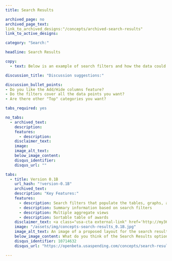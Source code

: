 ```yaml
---
title: Search Results

archived_page: no
archived_page_text:
link_to_archived_designs:"/concepts/archived-search-results"
link_to_active_designs:

category: "Search:"

headline: Search Results

copy:
  - text: Below is an example of search filters and how the data could be displayed based on the filters chosen. Please take a look and tell us what you think in the comments section. 

discussion_title: "Discussion suggestions:"

discussion_bullet_points:
- Do you like the Add/Hide columns feature?
- Do the filters cover all the data points you want?
- Are there other "Top" categories you want?

tabs_required: yes

no_tabs:
  - archived_text:
    description:
    features:
      - description:
    disclaimer_text:
    image:
    image_alt_text:
    below_image_content:
    disqus_identifier:
    disqus_url: ""

tabs:
  - title: Version 0.1B
    url_hash: "!version-0.1B"
    archived_text:
    description: "Key Features:"
    features:
      - description: Search filters that populate the tables, graphs, and maps. 
      - description: Summary information based on search filters
      - description: Multiple aggregate views
      - description: Sortable table of awards
    disclaimer_text: <a class="usa-cta external-link" href='http://my36m8.axshare.com/search_results.html' target="_blank">View an interactive version of the below image</a>
    image: "/assets/img/concepts-search-results_0.1B.jpg"
    image_alt_text: An image of a proposed layout for the search results page that consists of a list of search filters on the left side of the page and to the right, a heat map of spending within the U.S., pie charts showing the distribution of awards by category and object class, a list of top awarding agencies, a list of top awarded recipients, and below, a table of all award results separated by award type, in tabs.
    below_image_content: What do you think of the Search Results option?
    disqus_identifier: 10714632
    disqus_url: "https://openbeta.usaspending.com/concepts/search-results#!version-0.1B"

---
```

